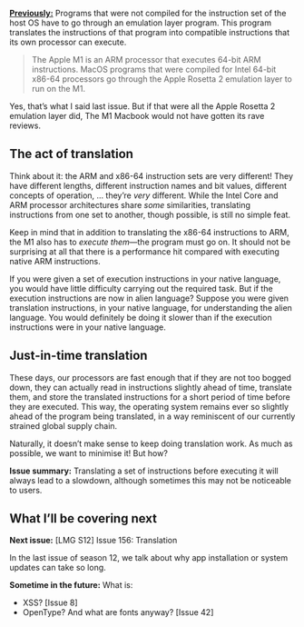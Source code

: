[**Previously:**](https://buttondown.email/laymansguide/archive/) Programs that were not compiled for the instruction set of the host OS have to go through an emulation layer program. This program translates the instructions of that program into compatible instructions that its own processor can execute.

> The Apple M1 is an ARM processor that executes 64-bit ARM instructions. MacOS programs that were compiled for Intel 64-bit x86-64 processors go through the Apple Rosetta 2 emulation layer to run on the M1.

Yes, that’s what I said last issue. But if that were all the Apple Rosetta 2 emulation layer did, The M1 Macbook would not have gotten its rave reviews.

## The act of translation

Think about it: the ARM and x86-64 instruction sets are very different! They have different lengths, different instruction names and bit values, different concepts of operation, … they’re *very* different. While the Intel Core and ARM processor architectures share *some* similarities, translating instructions from one set to another, though possible, is still no simple feat.

Keep in mind that in addition to translating the x86-64 instructions to ARM, the M1 also has to *execute them*—the program must go on. It should not be surprising at all that there is a performance hit compared with executing native ARM instructions.

If you were given a set of execution instructions in your native language, you would have little difficulty carrying out the required task. But if the execution instructions are now in alien language? Suppose you were given translation instructions, in your native language, for understanding the alien language. You would definitely be doing it slower than if the execution instructions were in your native language.

## Just-in-time translation

These days, our processors are fast enough that if they are not too bogged down, they can actually read in instructions slightly ahead of time, translate them, and store the translated instructions for a short period of time before they are executed. This way, the operating system remains ever so slightly ahead of the program being translated, in a way reminiscent of our currently strained global supply chain.

Naturally, it doesn’t make sense to keep doing translation work. As much as possible, we want to minimise it! But how?

**Issue summary:** Translating a set of instructions before executing it will always lead to a slowdown, although sometimes this may not be noticeable to users.

## What I’ll be covering next

**Next issue:** [LMG S12] Issue 156: Translation

In the last issue of season 12, we talk about why app installation or system updates can take so long.

**Sometime in the future:** What is:

- XSS? [Issue 8]
- OpenType? And what are fonts anyway? [Issue 42]
